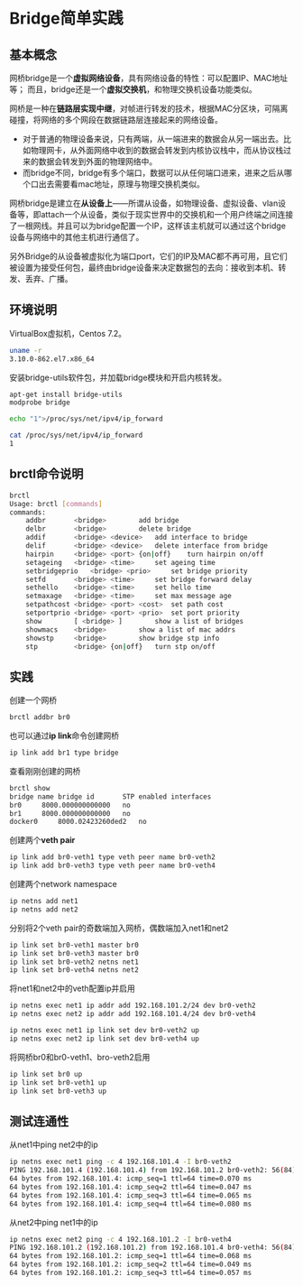 # Bridge简单实践
## 基本概念
网桥bridge是一个**虚拟网络设备**，具有网络设备的特性：可以配置IP、MAC地址等；
而且，bridge还是一个**虚拟交换机**，和物理交换机设备功能类似。

网桥是一种在**链路层实现中继**，对帧进行转发的技术，根据MAC分区块，可隔离碰撞，将网络的多个网段在数据链路层连接起来的网络设备。

* 对于普通的物理设备来说，只有两端，从一端进来的数据会从另一端出去。比如物理网卡，从外面网络中收到的数据会转发到内核协议栈中，而从协议栈过来的数据会转发到外面的物理网络中。
* 而bridge不同，bridge有多个端口，数据可以从任何端口进来，进来之后从哪个口出去需要看mac地址，原理与物理交换机类似。 

网桥bridge是建立在**从设备上**——所谓从设备，如物理设备、虚拟设备、vlan设备等，即attach一个从设备，类似于现实世界中的交换机和一个用户终端之间连接了一根网线。并且可以为bridge配置一个IP，这样该主机就可以通过这个bridge设备与网络中的其他主机进行通信了。

另外Bridge的从设备被虚拟化为端口port，它们的IP及MAC都不再可用，且它们被设置为接受任何包，最终由bridge设备来决定数据包的去向：接收到本机、转发、丢弃、广播。
## 环境说明
VirtualBox虚拟机，Centos 7.2。
```sh
uname -r
3.10.0-862.el7.x86_64
```
安装bridge-utils软件包，并加载bridge模块和开启内核转发。
```sh
apt-get install bridge-utils
modprobe bridge

echo "1">/proc/sys/net/ipv4/ip_forward

cat /proc/sys/net/ipv4/ip_forward
1
```

## brctl命令说明
```sh
brctl 
Usage: brctl [commands]
commands:
	addbr     	<bridge>		add bridge
	delbr     	<bridge>		delete bridge
	addif     	<bridge> <device>	add interface to bridge
	delif     	<bridge> <device>	delete interface from bridge
	hairpin   	<bridge> <port> {on|off}	turn hairpin on/off
	setageing 	<bridge> <time>		set ageing time
	setbridgeprio	<bridge> <prio>		set bridge priority
	setfd     	<bridge> <time>		set bridge forward delay
	sethello  	<bridge> <time>		set hello time
	setmaxage 	<bridge> <time>		set max message age
	setpathcost	<bridge> <port> <cost>	set path cost
	setportprio	<bridge> <port> <prio>	set port priority
	show      	[ <bridge> ]		show a list of bridges
	showmacs  	<bridge>		show a list of mac addrs
	showstp   	<bridge>		show bridge stp info
	stp       	<bridge> {on|off}	turn stp on/off
```

## 实践
创建一个网桥
```sh
brctl addbr br0
```
也可以通过**ip link**命令创建网桥
```sh
ip link add br1 type bridge
```
查看刚刚创建的网桥
```sh
brctl show
bridge name	bridge id		STP enabled	interfaces
br0		8000.000000000000	no		
br1		8000.000000000000	no		
docker0		8000.02423260ded2	no
```
创建两个**veth pair**
```sh
ip link add br0-veth1 type veth peer name br0-veth2
ip link add br0-veth3 type veth peer name br0-veth4
```
创建两个network namespace
```sh
ip netns add net1
ip netns add net2
```
分别将2个veth pair的奇数端加入网桥，偶数端加入net1和net2
```sh
ip link set br0-veth1 master br0
ip link set br0-veth3 master br0
ip link set br0-veth2 netns net1
ip link set br0-veth4 netns net2
```
将net1和net2中的veth配置ip并启用
```sh
ip netns exec net1 ip addr add 192.168.101.2/24 dev br0-veth2
ip netns exec net2 ip addr add 192.168.101.4/24 dev br0-veth4

ip netns exec net1 ip link set dev br0-veth2 up
ip netns exec net2 ip link set dev br0-veth4 up

```
将网桥br0和br0-veth1、bro-veth2启用
```sh
ip link set br0 up
ip link set br0-veth1 up
ip link set br0-veth3 up
```

## 测试连通性
从net1中ping net2中的ip
```sh
ip netns exec net1 ping -c 4 192.168.101.4 -I br0-veth2
PING 192.168.101.4 (192.168.101.4) from 192.168.101.2 br0-veth2: 56(84) bytes of data.
64 bytes from 192.168.101.4: icmp_seq=1 ttl=64 time=0.070 ms
64 bytes from 192.168.101.4: icmp_seq=2 ttl=64 time=0.047 ms
64 bytes from 192.168.101.4: icmp_seq=3 ttl=64 time=0.065 ms
64 bytes from 192.168.101.4: icmp_seq=4 ttl=64 time=0.080 ms
```
从net2中ping net1中的ip
```sh
ip netns exec net2 ping -c 4 192.168.101.2 -I br0-veth4
PING 192.168.101.2 (192.168.101.2) from 192.168.101.4 br0-veth4: 56(84) bytes of data.
64 bytes from 192.168.101.2: icmp_seq=1 ttl=64 time=0.068 ms
64 bytes from 192.168.101.2: icmp_seq=2 ttl=64 time=0.049 ms
64 bytes from 192.168.101.2: icmp_seq=3 ttl=64 time=0.057 ms
```